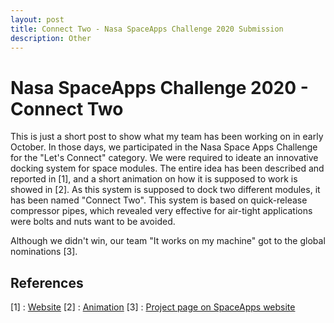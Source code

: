 ```yaml
---
layout: post
title: Connect Two - Nasa SpaceApps Challenge 2020 Submission
description: Other
---
```

# Nasa SpaceApps Challenge 2020 - Connect Two
This is just a short post to show what my team has been working on in early October. In those days, we participated in the Nasa Space Apps Challenge for the "Let's Connect" category. 
We were required to ideate an innovative docking system for space modules. The entire idea has been described and reported in [1], and a short animation on how it is supposed to work is showed in [2]. As this system is supposed to dock two different modules, it has been named "Connect Two". This system is based on quick-release compressor pipes, which revealed very effective for air-tight applications were bolts and nuts want to be avoided.

Although we didn't win, our team "It works on my machine" got to the global nominations [3].

## References
[1] : [Website](https://iwm-it-works-on-my-machine.github.io/)
[2] : [Animation](https://www.youtube.com/watch?v=enk7oWZXPp4)
[3] : [Project page on SpaceApps website](https://2020.spaceappschallenge.org/challenges/create/lets-connect/teams/it-works-on-my-machine/project)
